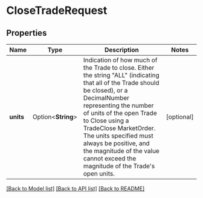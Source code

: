 # CloseTradeRequest

## Properties

Name | Type | Description | Notes
------------ | ------------- | ------------- | -------------
**units** | Option<**String**> | Indication of how much of the Trade to close. Either the string \"ALL\" (indicating that all of the Trade should be closed), or a DecimalNumber representing the number of units of the open Trade to Close using a TradeClose MarketOrder. The units specified must always be positive, and the magnitude of the value cannot exceed the magnitude of the Trade's open units. | [optional]

[[Back to Model list]](../README.md#documentation-for-models) [[Back to API list]](../README.md#documentation-for-api-endpoints) [[Back to README]](../README.md)


